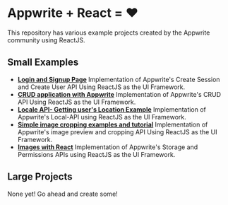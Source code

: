 # Appwrite + React = ❤️

This repository has various example projects created by the Appwrite community using ReactJS.

## Small Examples

- [**Login and Signup Page**](/example-auth/) Implementation of Appwrite's Create Session and Create User API Using ReactJS as the UI Framework.
- [**CRUD application with Appwrite**](/example-crud/) Implementation of Appwrite's CRUD API Using ReactJS as the UI Framework.
- [**Locale API- Getting user's Location Example**](/example-locale/) Implementation of Appwrite's Local-API using ReactJS as the UI Framework.
- [**Simple image cropping examples and tutorial**](/example-cropping/) Implementation of Appwrite's image preview and cropping API Using ReactJS as the UI Framework.
- [**Images with React**](/example-storage/) Implementation of Appwrite's Storage and Permissions APIs using ReactJS as the UI Framework.

## Large Projects

None yet! Go ahead and create some!
